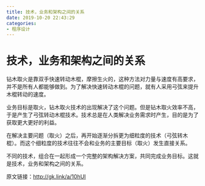 ```yaml
---
title: 技术，业务和架构之间的关系
date: 2019-10-20 22:43:29
categories:
- 程序设计
---
```


# 技术，业务和架构之间的关系

钻木取火是靠双手快速转动木棍，摩擦生火的，这种方法对力量与速度有高要求，并不是所有人都能够做到。为了解决快速转动木棍的问题，就有人采用弓弦来提升木棍转动的速度。



业务目标是取火，钻木取火技术的出现解决了这个问题。但是钻木取火效率不高，于是产生了弓弦转动木棍技术。技术总是在人类解决业务需求时产生，目的是为了获取更大更好的利益。



在解决主要问题（取火）之后，再开始逐渐分拆更为细粒度的技术（弓弦转木棍）。而这个细粒度的技术往往不会和业务的主要目标（取火）发生直接关系。



不同的技术，组合在一起形成一个完整的架构解决方案，共同完成业务目标。这就是技术，业务和架构之间的关系。



原文链接：http://gk.link/a/10hUI










